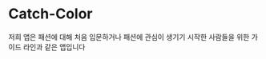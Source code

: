 # Catch-Color
저희 앱은 패션에 대해 처음 입문하거나 패션에 관심이 생기기 시작한 사람들을 위한 가이드 라인과 같은 앱입니다
<div>
  <img src="https://img.shields.io/badge/React-61DAFB?style=flat&logo=React&logoColor=white"/> 
</div>
